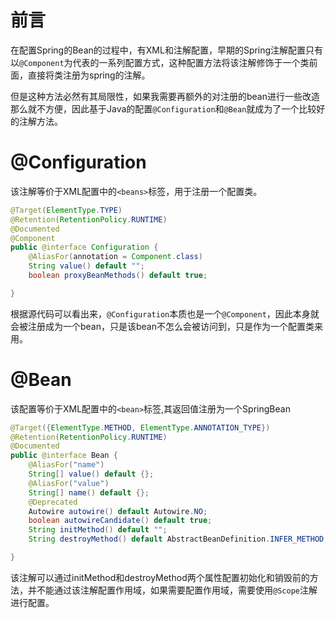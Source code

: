 # 前言

在配置Spring的Bean的过程中，有XML和注解配置，早期的Spring注解配置只有以`@Component`为代表的一系列配置方式，这种配置方法将该注解修饰于一个类前面，直接将类注册为spring的注解。

但是这种方法必然有其局限性，如果我需要再额外的对注册的bean进行一些改造那么就不方便，因此基于Java的配置`@Configuration`和`@Bean`就成为了一个比较好的注解方法。



# @Configuration

该注解等价于XML配置中的`<beans>`标签，用于注册一个配置类。

```java
@Target(ElementType.TYPE)
@Retention(RetentionPolicy.RUNTIME)
@Documented
@Component
public @interface Configuration {
	@AliasFor(annotation = Component.class)
	String value() default "";
	boolean proxyBeanMethods() default true;

}
```

根据源代码可以看出来，`@Configuration`本质也是一个`@Component`，因此本身就会被注册成为一个bean，只是该bean不怎么会被访问到，只是作为一个配置类来用。



# @Bean

该配置等价于XML配置中的`<bean>`标签,其返回值注册为一个SpringBean

```java
@Target({ElementType.METHOD, ElementType.ANNOTATION_TYPE})
@Retention(RetentionPolicy.RUNTIME)
@Documented
public @interface Bean {
	@AliasFor("name")
	String[] value() default {};
	@AliasFor("value")
	String[] name() default {};
	@Deprecated
	Autowire autowire() default Autowire.NO;
	boolean autowireCandidate() default true;
	String initMethod() default "";
	String destroyMethod() default AbstractBeanDefinition.INFER_METHOD;

}
```

该注解可以通过initMethod和destroyMethod两个属性配置初始化和销毁前的方法，并不能通过该注解配置作用域，如果需要配置作用域，需要使用`@Scope`注解进行配置。

